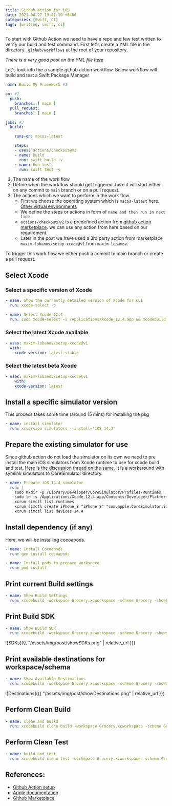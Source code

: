 ```yaml
---
title: Github Action for iOS
date: 2021-08-27 13:41:10 +0400
categories: [Swift, CI]
tags: [writing, swift, ci]
---
```


To start with Github Action we need to have a repo and few test written to verify our build and test command.
First let's create a YML file in the directory `.github/workflows` at the root of your repository.

_There is a very good post on the YML file [here][YML_doc]_

Let's look into the a sample github action workflow.
Below workflow will build and test a Swift Package Manager

```yml
name: Build My Framework #1

on: #2
  push:
    branches: [ main ]
  pull_request:
    branches: [ main ]

jobs: #3
  build:

    runs-on: macos-latest

    steps:
    - uses: actions/checkout@v2
    - name: Build
      run: swift build -v
    - name: Run tests
      run: swift test -v
```
1. The name of the work flow 
2. Define when the workflow should get triggered. here it will start either on any commit to `main` branch or on a pull request.
3. The actions which we want to perform in the work flow.
    - First we choose the operating system which is `macos-latest` here. [Other virtual environments](https://github.com/actions/virtual-environments)
    - We define the steps or actions in form of `name and then run in next line`
    - `actions/checkout@v2` is a predefined action from [github action marketplace][GithubMarketplace]. we can use any action from here based on our requirement.
    - Later in the post we have used a 3rd party action from marketplace `maxim-lobanov/setup-xcode@v1` from `maxim-lobanov`.

To trigger this work flow we either push a commit to main branch or create a pull request.

## Select Xcode

### Select a specific version of Xcode
```yml
- name: Show the currently detailed version of Xcode for CLI
  run: xcode-select -p

- name: Select Xcode 12.4
  run: sudo xcode-select -s /Applications/Xcode_12.4.app && xcodebuild -version
```

### Select the latest Xcode available
```yml
- uses: maxim-lobanov/setup-xcode@v1
  with:
    xcode-version: latest-stable
```

### Select the latest beta Xcode
```yml
- uses: maxim-lobanov/setup-xcode@v1
    with:
    xcode-version: latest
```

## Install a specific simulator version
This process takes some time (around 15 mins) for installing the pkg

```yml
- name: install simulator
  run: xcversion simulators --install='iOS 14.3'
```

## Prepare the existing simulator for use
Since github action do not load the simulator on its own we need to pre install the main iOS simulators from Xcode runtime to use for xcode build and test.
[Here is the discussion thread on the same.][PrepareSimulator]
It is a workaround with symlink simulators to CoreSimulator directory.

```yml
- name: Prepare iOS 14.4 simulator
  run: |
    sudo mkdir -p /Library/Developer/CoreSimulator/Profiles/Runtimes
    sudo ln -s /Applications/Xcode_12.4.app/Contents/Developer/Platforms/iPhoneOS.platform/Library/Developer/CoreSimulator/Profiles/Runtimes/iOS.simruntime /Library/Developer/CoreSimulator/Profiles/Runtimes/iOS\ 14.4.simruntime
    xcrun simctl list runtimes
    xcrun simctl create iPhone_8 "iPhone 8" "com.apple.CoreSimulator.SimRuntime.iOS-14-4"
    xcrun simctl list devices 14.4
```

## Install dependency (if any)
Here, we will be installing cocoapods.

```yml
- name: Install Cocoapods
  run: gem install cocoapods

- name: Install pods to prepare workspace
  run: pod install
```

## Print current Build settings
```yml
- name: Show Build Settings
  run: xcodebuild -workspace Grocery.xcworkspace -scheme Grocery -showBuildSettings
```

## Print Build SDK
```yml
- name: Show Build SDK
  run: xcodebuild -workspace Grocery.xcworkspace -scheme Grocery -showsdks
```

![SDKs]({{ "/assets/img/post/showSDKs.png" | relative_url }})


## Print available destinations for workspace/schema
```yml
- name: Show Available Destinations
  run: xcodebuild -workspace Grocery.xcworkspace -scheme Grocery -showdestinations
```

![Destinations]({{ "/assets/img/post/showDestinations.png" | relative_url }})

## Perform Clean Build
```yml
- name: clean and build
  run: xcodebuild clean build -workspace Grocery.xcworkspace -scheme Grocery -destination 'platform=iOS Simulator,OS=14.4,name=iPhone 12 mini' -showBuildTimingSummary
``` 

## Perform Clean Test
```yml
- name: build and test
  run: xcodebuild clean test -workspace Grocery.xcworkspace -scheme Grocery -destination 'platform=iOS Simulator,OS=14.4,name=iPhone 8' -showBuildTimingSummary
``` 

## References:
- [Github Action setup][GithubActionDoc]
- [Apple documentation][AppleCommandDocs]
- [Github Marketplace][GithubMarketplace]

[GithubMarketplace]: https://github.com/marketplace
[AppleCommandDocs]: https://developer.apple.com/library/archive/technotes/tn2339/_index.html
[GithubActionDoc]: https://docs.github.com/en/actions 
[YML_doc]: https://alisoftware.github.io/yaml/2021/08/17/yaml-part1-json/
[PrepareSimulator]: https://github.com/actions/virtual-environments/issues/551

<!-- 
*TODO:*
- Define config to read scheme and destination from here https://rhonabwy.com/2020/05/09/continuous-integration-with-github-actions-for-macos-and-ios-projects/ 
- Define Another way to create simulator PR where GithubAction simulator issue is addressed: https://github.com/cashapp/AardvarkCrashReport/pull/2/files?diff=unified&w=1
- Define moving action to separate file https://github.com/GetStream/stream-chat-swift/pull/919/files
- Some more reference https://github.com/heckj/MPCF-TestBench/blob/master/.github/workflows/build.yml
- 
-->